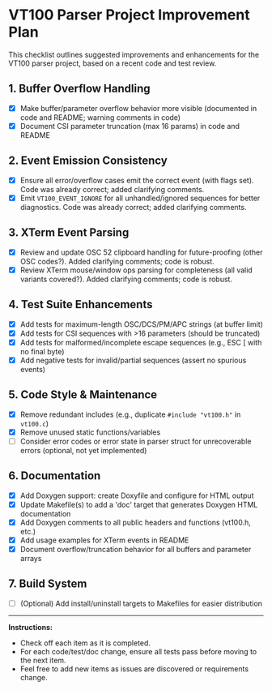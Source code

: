 # VT100 Parser Project Improvement Plan

This checklist outlines suggested improvements and enhancements for the VT100 parser project, based on a recent code and test review.

## 1. Buffer Overflow Handling

- [x] Make buffer/parameter overflow behavior more visible (documented in code and README; warning comments in code)
- [x] Document CSI parameter truncation (max 16 params) in code and README

## 2. Event Emission Consistency

- [x] Ensure all error/overflow cases emit the correct event (with flags set). Code was already correct; added clarifying comments.
- [x] Emit `VT100_EVENT_IGNORE` for all unhandled/ignored sequences for better diagnostics. Code was already correct; added clarifying comments.

## 3. XTerm Event Parsing

- [x] Review and update OSC 52 clipboard handling for future-proofing (other OSC codes?). Added clarifying comments; code is robust.
- [x] Review XTerm mouse/window ops parsing for completeness (all valid variants covered?). Added clarifying comments; code is robust.

## 4. Test Suite Enhancements

- [x] Add tests for maximum-length OSC/DCS/PM/APC strings (at buffer limit)
- [x] Add tests for CSI sequences with >16 parameters (should be truncated)
- [x] Add tests for malformed/incomplete escape sequences (e.g., ESC [ with no final byte)
- [x] Add negative tests for invalid/partial sequences (assert no spurious events)

## 5. Code Style & Maintenance

- [x] Remove redundant includes (e.g., duplicate `#include "vt100.h"` in `vt100.c`)
- [x] Remove unused static functions/variables
- [ ] Consider error codes or error state in parser struct for unrecoverable errors (optional, not yet implemented)

## 6. Documentation

- [x] Add Doxygen support: create Doxyfile and configure for HTML output
- [x] Update Makefile(s) to add a 'doc' target that generates Doxygen HTML documentation
- [x] Add Doxygen comments to all public headers and functions (vt100.h, etc.)
- [x] Add usage examples for XTerm events in README
- [x] Document overflow/truncation behavior for all buffers and parameter arrays

## 7. Build System

- [ ] (Optional) Add install/uninstall targets to Makefiles for easier distribution

---

**Instructions:**

- Check off each item as it is completed.
- For each code/test/doc change, ensure all tests pass before moving to the next item.
- Feel free to add new items as issues are discovered or requirements change.
